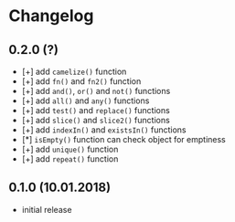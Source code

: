 # Changelog


## 0.2.0 (?)

- [+] add `camelize()` function
- [+] add `fn()` and `fn2()` function
- [+] add `and()`, `or()` and `not()` functions
- [+] add `all()` and `any()` functions
- [+] add `test()` and `replace()` functions
- [+] add `slice()` and `slice2()` functions
- [+] add `indexIn()` and `existsIn()` functions
- [*] `isEmpty()` function can check object for emptiness
- [+] add `unique()` function
- [+] add `repeat()` function


## 0.1.0 (10.01.2018)

- initial release
